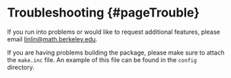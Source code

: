 Troubleshooting   {#pageTrouble}
===============

If you run into problems or would like to request additional features,
please email linlin@math.berkeley.edu. 

If you are having problems building the package, please
make sure to attach the `make.inc` file. An example of this file can be
found in the `config` directory.
